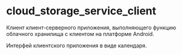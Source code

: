 # cloud_storage_service_client
Клиент клиент-серверного приложения, выполняющего функцию облачного хранилища с клиентом на платформе Android. 

Интерфей клиентского приложения в виде календаря.
